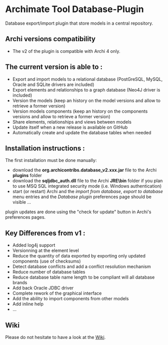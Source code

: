 # Archimate Tool Database-Plugin
Database export/import plugin that store models in a central repository.

## Archi versions compatibility
* The v2 of the plugin is compatible with Archi 4 only.

## The current version is able to :
* Export and import models to a relational database (PostGreSQL, MySQL, Oracle and SQLite drivers are included)
* Export elements and relationships to a graph database (Neo4J driver is included)
* Version the models (keep an history on the model versions and allow to retrieve a former version)
* Version models components (keep an history on the components versions and allow to retrieve a former version)
* Share elements, relationships and views between models
* Update itself when a new release is available on GitHub
* Automatically create and update the database tables when needed

## Installation instructions :
The first installation must be done manually:
* download the **org.archicontribs.database_v2.xxx.jar** file to the Archi **plugins** folder
* download the **sqljdbc_auth.dll** file to the Archi **JRE\bin** folder if you plan to use MSQ SQL integrated security mode (i.e. Windows authentication)
* start (or restart) Archi and the *import from database*, *export to database* menu entries and the *Database plugin* preferences page should be visible ...

plugin updates are done using the "check for update" button in Archi's preferences pages.

## Key Differences from v1 :
* Added log4j support
* Versionning at the element level
* Reduce the quantity of data exported by exporting only updated components (use of checksums)
* Detect database conflicts and add a conflict resolution mechanism
* Reduce number of database tables
* Reduce database table name length to be compliant will all database brands
* Add back Oracle JDBC driver
* Complete rework of the graphical interface
* Add the ability to import components from other models
* Add inline help
* ...

## Wiki
Please do not hesitate to have a look at the [Wiki](https://github.com/archi-contribs/database-plugin/wiki).